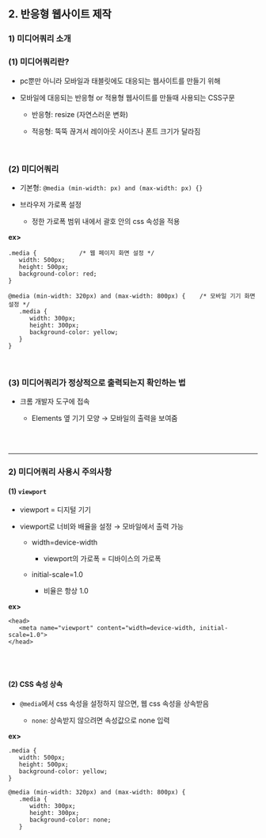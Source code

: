 ## 2. 반응형 웹사이트 제작
### 1) 미디어쿼리 소개   
### (1) 미디어쿼리란?
* pc뿐만 아니라 모바일과 태블릿에도 대응되는 웹사이트를 만들기 위해

* 모바일에 대응되는 반응형 or 적용형 웹사이트를 만들때 사용되는 CSS구문

   * 반응형: resize (자연스러운 변화)   

   * 적응형: 뚝뚝 끊겨서 레이아웃 사이즈나 폰트 크기가 달라짐   

<br>

### (2) 미디어쿼리
* 기본형: ```@media (min-width: px) and (max-width: px) {}```

* 브라우저 가로폭 설정

   * 정한 가로폭 범위 내에서 괄호 안의 css 속성을 적용

__ex>__
```
.media {            /* 웹 페이지 화면 설정 */
   width: 500px;
   height: 500px;
   background-color: red;
}

@media (min-width: 320px) and (max-width: 800px) {    /* 모바일 기기 화면 설정 */
   .media {
      width: 300px;
      height: 300px;
      background-color: yellow;
   }
}
```

<br>

### (3) 미디어쿼리가 정상적으로 출력되는지 확인하는 법
* 크롬 개발자 도구에 접속   

   * Elements 옆 기기 모양 → 모바일의 출력을 보여줌   

<br>
<br>
<hr>

### 2) 미디어쿼리 사용시 주의사항
#### (1) ```viewport```   
* viewport = 디지털 기기   

* viewport로 너비와 배율을 설정 → 모바일에서 출력 가능

   * width=device-width
   
      * viewport의 가로폭 = 디바이스의 가로폭

   * initial-scale=1.0

      * 비율은 항상 1.0

__ex>__
```
<head>
   <meta name="viewport" content="width=device-width, initial-scale=1.0">
</head>
```

<br>
<br>

#### (2) CSS 속성 상속
* ```@media```에서 css 속성을 설정하지 않으면, 웹 css 속성을 상속받음   

   * ```none```: 상속받지 않으려면 속성값으로 none 입력   

__ex>__
```
.media {
   width: 500px;
   height: 500px;
   background-color: yellow;
}

@media (min-width: 320px) and (max-width: 800px) {
   .media {
      width: 300px;
      height: 300px;
      background-color: none;
   }
```
